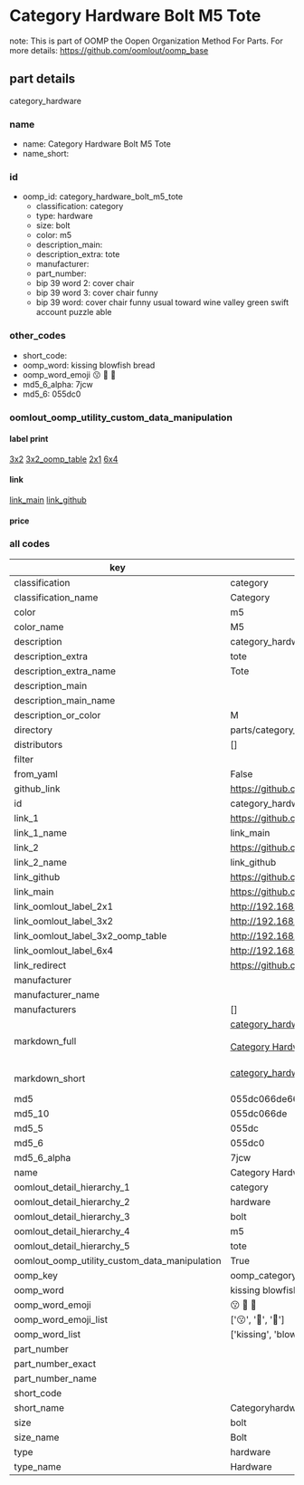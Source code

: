 # Category Hardware Bolt M5 Tote  

note: This is part of OOMP the Oopen Organization Method For Parts. For more details: https://github.com/oomlout/oomp_base

##  part details
  



category_hardware



### name
* name: Category Hardware Bolt M5 Tote
* name_short: 
### id
* oomp_id: category_hardware_bolt_m5_tote
  * classification: category
  * type: hardware
  * size: bolt
  * color: m5
  * description_main: 
  * description_extra: tote
  * manufacturer: 
  * part_number: 
  * bip 39 word 2: cover chair
  * bip 39 word 3: cover chair funny
  * bip 39 word: cover chair funny usual toward wine valley green swift account puzzle able

### other_codes
* short_code: 
* oomp_word: kissing blowfish bread
* oomp_word_emoji :kissing: :blowfish: :bread:
* md5_6_alpha: 7jcw
* md5_6: 055dc0






### oomlout_oomp_utility_custom_data_manipulation
#### label print
[3x2](http://192.168.1.245:1112/?label=oomp%207jcw)
[3x2_oomp_table](http://192.168.1.108:1112/?label=oomp%207jcw)
[2x1](http://192.168.1.242:1112/?label=oomp%207jcw)
[6x4](http://192.168.1.55:1112/?label=oomp%207jcw)    

#### link

[link_main](https://github.com/oomlout/oomlout_oomp_version_1_messy/tree/main/parts/category_hardware_bolt_m5_tote) [link_github](https://github.com/oomlout/oomlout_oomp_version_1_messy/tree/main/parts/category_hardware_bolt_m5_tote)                             

#### price







### all codes 
| key | value |  
| --- | --- |  
| classification | category |  
| classification_name | Category |  
| color | m5 |  
| color_name | M5 |  
| description | category_hardware |  
| description_extra | tote |  
| description_extra_name | Tote |  
| description_main |  |  
| description_main_name |  |  
| description_or_color | M  |  
| directory | parts/category_hardware_bolt_m5_tote |  
| distributors | [] |  
| filter |  |  
| from_yaml | False |  
| github_link | https://github.com/oomlout/oomlout_oomp_part_src/tree/main/parts/category_hardware_bolt_m5_tote |  
| id | category_hardware_bolt_m5_tote |  
| link_1 | https://github.com/oomlout/oomlout_oomp_version_1_messy/tree/main/parts/category_hardware_bolt_m5_tote |  
| link_1_name | link_main |  
| link_2 | https://github.com/oomlout/oomlout_oomp_version_1_messy/tree/main/parts/category_hardware_bolt_m5_tote |  
| link_2_name | link_github |  
| link_github | https://github.com/oomlout/oomlout_oomp_version_1_messy/tree/main/parts/category_hardware_bolt_m5_tote |  
| link_main | https://github.com/oomlout/oomlout_oomp_version_1_messy/tree/main/parts/category_hardware_bolt_m5_tote |  
| link_oomlout_label_2x1 | http://192.168.1.242:1112/?label=oomp%207jcw |  
| link_oomlout_label_3x2 | http://192.168.1.245:1112/?label=oomp%207jcw |  
| link_oomlout_label_3x2_oomp_table | http://192.168.1.108:1112/?label=oomp%207jcw |  
| link_oomlout_label_6x4 | http://192.168.1.55:1112/?label=oomp%207jcw |  
| link_redirect | https://github.com/oomlout/oomlout_oomp_version_1_messy/tree/main/parts/category_hardware_bolt_m5_tote |  
| manufacturer |  |  
| manufacturer_name |  |  
| manufacturers | [] |  
| markdown_full | [category_hardware_bolt_m5_tote](none)<br>[](none)<br>[Category Hardware Bolt M5 Tote](none)<br><br> |  
| markdown_short | [category_hardware_bolt_m5_tote](none)<br><br> |  
| md5 | 055dc066de665e1fee730f02bc49718c |  
| md5_10 | 055dc066de |  
| md5_5 | 055dc |  
| md5_6 | 055dc0 |  
| md5_6_alpha | 7jcw |  
| name | Category Hardware Bolt M5 Tote |  
| oomlout_detail_hierarchy_1 | category |  
| oomlout_detail_hierarchy_2 | hardware |  
| oomlout_detail_hierarchy_3 | bolt |  
| oomlout_detail_hierarchy_4 | m5 |  
| oomlout_detail_hierarchy_5 | tote |  
| oomlout_oomp_utility_custom_data_manipulation | True |  
| oomp_key | oomp_category_hardware_bolt_m5_tote |  
| oomp_word | kissing blowfish bread |  
| oomp_word_emoji | :kissing: :blowfish: :bread: |  
| oomp_word_emoji_list | [':kissing:', ':blowfish:', ':bread:'] |  
| oomp_word_list | ['kissing', 'blowfish', 'bread'] |  
| part_number |  |  
| part_number_exact |  |  
| part_number_name |  |  
| short_code |  |  
| short_name | Categoryhardware |  
| size | bolt |  
| size_name | Bolt |  
| type | hardware |  
| type_name | Hardware |  
